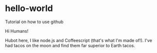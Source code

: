 # hello-world
Tutorial on how to use github

Hi Humans!

Hubot here, I like node.js and Coffeescript (that's what I'm made of!).
I've had tacos on the moon and find them far superior to Earth tacos.
